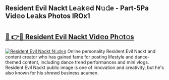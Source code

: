 ## Resident Evil Nackt Le𝚊k𝚎d N𝚞𝚍e - Part-5Pa Vid𝚎o Le𝚊ks Photos lROx1

# <h2><a href="http://fb9isas.evod.top/?m=Resident+Evil+Nackt">🔗 👉🔴 Resident Evil Nackt Vid𝚎o Ph𝚘t𝚘s</a></h2>

[![Resident Evil Nackt N𝚞d𝚎s](https://i.imgur.com/8V9OHl7.gif)](http://fb9isas.evod.top/?m=Resident+Evil+Nackt)
Online personality Resident Evil Nackt and content creator who has gained fame for posting lifestyle and dance-themed content, including dance trend performances and mini vlogs. Resident Evil Nackt public image is one of innovation and creativity, but he's also known for his shrewd business acumen. 
